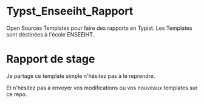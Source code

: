 # Typst_Enseeiht_Rapport
Open Sources Templates pour faire des rapports en Typist. Les Templates sont déstinées à l'école ENSEEIHT.

# Rapport de stage

Je partage ce template simple n'hésitez pas à le reprendre.

Et n'hésitez pas à envoyer vos modifications ou vos nouveaux templates sur ce repo.
